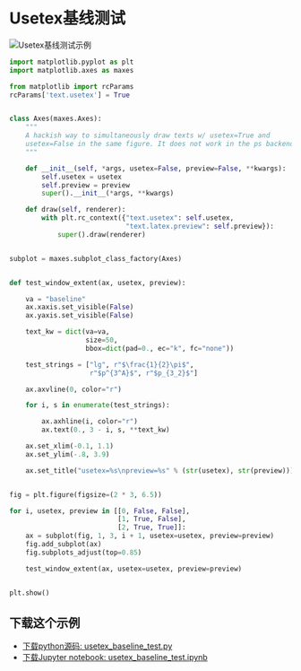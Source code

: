 # Usetex基线测试

![Usetex基线测试示例](https://matplotlib.org/_images/sphx_glr_usetex_baseline_test_001.png)

```python
import matplotlib.pyplot as plt
import matplotlib.axes as maxes

from matplotlib import rcParams
rcParams['text.usetex'] = True


class Axes(maxes.Axes):
    """
    A hackish way to simultaneously draw texts w/ usetex=True and
    usetex=False in the same figure. It does not work in the ps backend.
    """

    def __init__(self, *args, usetex=False, preview=False, **kwargs):
        self.usetex = usetex
        self.preview = preview
        super().__init__(*args, **kwargs)

    def draw(self, renderer):
        with plt.rc_context({"text.usetex": self.usetex,
                             "text.latex.preview": self.preview}):
            super().draw(renderer)


subplot = maxes.subplot_class_factory(Axes)


def test_window_extent(ax, usetex, preview):

    va = "baseline"
    ax.xaxis.set_visible(False)
    ax.yaxis.set_visible(False)

    text_kw = dict(va=va,
                   size=50,
                   bbox=dict(pad=0., ec="k", fc="none"))

    test_strings = ["lg", r"$\frac{1}{2}\pi$",
                    r"$p^{3^A}$", r"$p_{3_2}$"]

    ax.axvline(0, color="r")

    for i, s in enumerate(test_strings):

        ax.axhline(i, color="r")
        ax.text(0., 3 - i, s, **text_kw)

    ax.set_xlim(-0.1, 1.1)
    ax.set_ylim(-.8, 3.9)

    ax.set_title("usetex=%s\npreview=%s" % (str(usetex), str(preview)))


fig = plt.figure(figsize=(2 * 3, 6.5))

for i, usetex, preview in [[0, False, False],
                           [1, True, False],
                           [2, True, True]]:
    ax = subplot(fig, 1, 3, i + 1, usetex=usetex, preview=preview)
    fig.add_subplot(ax)
    fig.subplots_adjust(top=0.85)

    test_window_extent(ax, usetex=usetex, preview=preview)


plt.show()
```

## 下载这个示例
            
- [下载python源码: usetex_baseline_test.py](https://matplotlib.org/_downloads/usetex_baseline_test.py)
- [下载Jupyter notebook: usetex_baseline_test.ipynb](https://matplotlib.org/_downloads/usetex_baseline_test.ipynb)